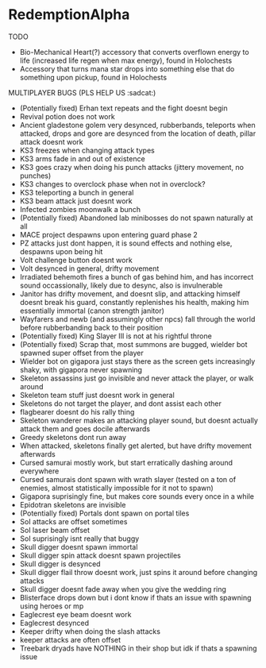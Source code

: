 # RedemptionAlpha

TODO

- Bio-Mechanical Heart(?) accessory that converts overflown energy to life (increased life regen when max energy), found in Holochests
- Accessory that turns mana star drops into something else that do something upon pickup, found in Holochests

MULTIPLAYER BUGS (PLS HELP US :sadcat:)
- (Potentially fixed) Erhan text repeats and the fight doesnt begin
- Revival potion does not work
- Ancient gladestone golem very desynced, rubberbands, teleports when attacked, drops and gore are desynced from the location of death, pillar attack doesnt work
- KS3 freezes when changing attack types
- KS3 arms fade in and out of existence
- KS3 goes crazy when doing his punch attacks (jittery movement, no punches)
- KS3 changes to overclock phase when not in overclock?
- KS3 teleporting a bunch in general
- KS3 beam attack just doesnt work 
- Infected zombies moonwalk a bunch
- (Potentially fixed) Abandoned lab minibosses do not spawn naturally at all
- MACE project despawns upon entering guard phase 2 
- PZ attacks just dont happen, it is sound effects and nothing else, despawns upon being hit
- Volt challenge button doesnt work
- Volt desynced in general, drifty movement
- Irradiated behemoth fires a bunch of gas behind him, and has incorrect sound occassionally, likely due to desync, also is invulnerable 
- Janitor has drifty movement, and doesnt slip, and attacking himself doesnt break his guard, constantly replenishes his health, making him essentially immortal (canon strength janitor)
- Wayfarers and newb (and assumingly other npcs) fall through the world before rubberbanding back to their position 
- (Potentially fixed) King Slayer III is not at his rightful throne
- (Potentially fixed) Scrap that, most summons are bugged, wielder bot spawned super offset from the player
- Wielder bot on gigapora just stays there as the screen gets increasingly shaky, with gigapora never spawning
- Skeleton assassins just go invisible and never attack the player, or walk around
- Skeleton team stuff just doesnt work in general
- Skeletons do not target the player, and dont assist each other
- flagbearer doesnt do his rally thing
- Skeleton wanderer makes an attacking player sound, but doesnt actually attack them and goes docile afterwards
- Greedy skeletons dont run away
- When attacked, skeletons finally get alerted, but have drifty movement afterwards
- Cursed samurai mostly work, but start erratically dashing around everywhere
- Cursed samurais dont spawn with wrath slayer (tested on a ton of enemies, almost statistically impossible for it not to spawn)
- Gigapora suprisingly fine, but makes core sounds every once in a while
- Epidotran skeletons are invisible 
- (Potentially fixed) Portals dont spawn on portal tiles
- SoI attacks are offset sometimes
- SoI laser beam offset 
- SoI suprisingly isnt really that buggy
- Skull digger doesnt spawn immortal
- Skull digger spin attack doesnt spawn projectiles
- Skull digger is desynced 
- Skull digger flail throw doesnt work, just spins it around before changing attacks
- Skull digger doesnt fade away when you give the wedding ring
- Blisterface drops down but i dont know if thats an issue with spawning using heroes or mp
- Eaglecrest eye beam doesnt work
- Eaglecrest desynced
- Keeper drifty when doing the slash attacks
- keeper attacks are often offset 
- Treebark dryads have NOTHING in their shop but idk if thats a spawning issue